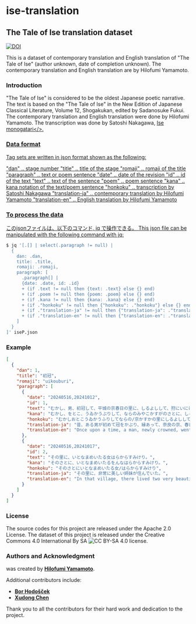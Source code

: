 # **ise-translation**

## The Tale of Ise translation dataset

[![DOI](https://zenodo.org/badge/878207767.svg)](https://doi.org/10.5281/zenodo.13994482)

<!--
これは伊勢物語(作者不詳、成立年代不詳)の現代語訳、英語訳のデータセットです。
現代語訳および英語訳は、山元啓史によるものです。
-->

This is a dataset of contemporary translation and English translation of "The Tale of Ise" (author unknown, date of completion unknown).
The contemporary translation and English translation are by Hilofumi Yamamoto.

### **Introduction**

<!--
伊勢物語は、日本の最古の歌物語とされる作品です。
伊勢物語 新編日本古典文学全集12 小学館 福井貞助 校注を参考にした。
現代語訳と英訳は山元啓史が行った。
翻刻は、 中川聡氏</a>による翻刻を利用した。
-->

"The Tale of Ise" is considered to be the oldest Japanese poetic narrative.
The text is based on the "The Tale of Ise" in the New Edition of Japanese Classical Literature, Volume 12, Shogakukan, edited by Sadanosuke Fukui.
The contemporary translation and English translation were done by Hilofumi Yamamoto.
The transcription was done by Satoshi Nakagawa, <a href="https://yatanavi.org/text/ise/index.html#google_vignette">Ise monogatari</>.

### **Data format**

Tag sets are written in json format shown as the following:

"dan" .. stage number
"title" .. title of the stage
"romaji" .. romaji of the title
"paragraph" .. text or poem sentence
"date" .. date of the revision
"id" .. id of the text
"text" .. text of the sentence
"poem" .. poem sentence
"kana" .. kana notation of the text/poem sentence
"honkoku" .. transcription by Satoshi Nakagawa
"translation-ja" .. contemporary translation by Hilofumi Yamamoto
"translation-en" .. English translation by Hilofumi Yamamoto

### **To process the data**

このjsonファイルは、以下のコマンド, jq で操作できる。
This json file can be manipulated with the following command with jq:

```bash
$ jq '[.[] | select(.paragraph != null) |
  {
    dan: .dan,
    title: .title,
    romaji: .romaji,
    paragraph: [
      .paragraph[] |
      {date: .date, id: .id}
      + (if .text != null then {text: .text} else {} end)
      + (if .poem != null then {poem: .poem} else {} end)
      + (if .kana != null then {kana: .kana} else {} end)
      + (if ."honkoku" != null then {"honkoku": ."honkoku"} else {} end)
      + (if ."translation-ja" != null then {"translation-ja": ."translation-ja"} else {} end)
      + (if ."translation-en" != null then {"translation-en": ."translation-en"} else {} end)
    ]
  }
]' iseP.json
```

### **Example**

```json
[
  {
    "dan": 1,
    "title": "初冠",
    "romaji": "uikouburi",
    "paragraph": [
      {
        "date": "20240516,20241012",
        "id": 1,
        "text": "むかし、男、初冠して、平城の京春日の里に、しるよしして、狩にいにけり。",
        "kana": "むかし、をとこ、うゐかうぶりして、ならのみやこかすがのさとに、しるよしして、かりにいにけり。",
        "honkoku": "むかしおとこうゐかうふりしてならの/京かすかの里にしるよししてかりに/いにけり",
        "translation-ja": "昔、ある男が初めて冠をかぶり、縁あって、奈良の京、春日の里に狩りに行った。",
        "translation-en": "Once upon a time, a man, newly crowned, went hunting in the village of Kasuga in Nara."
      },
      {
        "date": "20240516,20241017",
        "id": 2,
        "text": "その里に、いとなまめいたる女はらからすみけり。",
        "kana": "そのさとに、いとなまめいたるをんなはらからすみけり。",
        "honkoku": "そのさとにいとなまめいたる女/はらからすみけり",
        "translation-ja": "その里に、非常に美しい姉妹が住んでいた。",
        "translation-en": "In that village, there lived two very beautiful sisters."
      }
    ]
  }
]
```

### **License**

The source codes for this project are released under the Apache 2.0 License.
The dataset of this project is released under the Creative Commons 4.0 International By SA ![CC BY-SA 4.0](https://i.creativecommons.org/l/by-sa/4.0/88x31.png) license.

### **Authors and Acknowledgment**

was created by **[Hilofumi Yamamoto](https://github.com/yamagen)**.

Additional contributors include:

- **[Bor Hodošček](https://github.com/borh)**
- **[Xudong Chen](https://github.com/idiig)**

Thank you to all the contributors for their hard work and dedication to the project.
